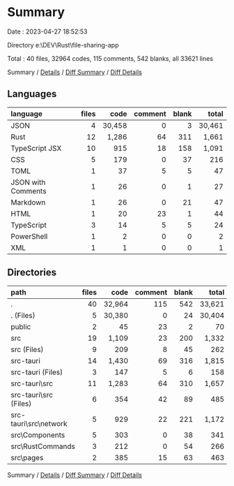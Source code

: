 # Summary

Date : 2023-04-27 18:52:53

Directory e:\\DEV\\Rust\\file-sharing-app

Total : 40 files,  32964 codes, 115 comments, 542 blanks, all 33621 lines

Summary / [Details](details.md) / [Diff Summary](diff.md) / [Diff Details](diff-details.md)

## Languages
| language | files | code | comment | blank | total |
| :--- | ---: | ---: | ---: | ---: | ---: |
| JSON | 4 | 30,458 | 0 | 3 | 30,461 |
| Rust | 12 | 1,286 | 64 | 311 | 1,661 |
| TypeScript JSX | 10 | 915 | 18 | 158 | 1,091 |
| CSS | 5 | 179 | 0 | 37 | 216 |
| TOML | 1 | 37 | 5 | 5 | 47 |
| JSON with Comments | 1 | 26 | 0 | 1 | 27 |
| Markdown | 1 | 26 | 0 | 21 | 47 |
| HTML | 1 | 20 | 23 | 1 | 44 |
| TypeScript | 3 | 14 | 5 | 5 | 24 |
| PowerShell | 1 | 2 | 0 | 0 | 2 |
| XML | 1 | 1 | 0 | 0 | 1 |

## Directories
| path | files | code | comment | blank | total |
| :--- | ---: | ---: | ---: | ---: | ---: |
| . | 40 | 32,964 | 115 | 542 | 33,621 |
| . (Files) | 5 | 30,380 | 0 | 24 | 30,404 |
| public | 2 | 45 | 23 | 2 | 70 |
| src | 19 | 1,109 | 23 | 200 | 1,332 |
| src (Files) | 9 | 209 | 8 | 45 | 262 |
| src-tauri | 14 | 1,430 | 69 | 316 | 1,815 |
| src-tauri (Files) | 3 | 147 | 5 | 6 | 158 |
| src-tauri\\src | 11 | 1,283 | 64 | 310 | 1,657 |
| src-tauri\\src (Files) | 6 | 354 | 42 | 89 | 485 |
| src-tauri\\src\\network | 5 | 929 | 22 | 221 | 1,172 |
| src\\Components | 5 | 303 | 0 | 38 | 341 |
| src\\RustCommands | 3 | 212 | 0 | 54 | 266 |
| src\\pages | 2 | 385 | 15 | 63 | 463 |

Summary / [Details](details.md) / [Diff Summary](diff.md) / [Diff Details](diff-details.md)